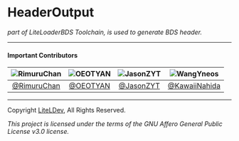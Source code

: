 # HeaderOutput

_part of LiteLoaderBDS Toolchain, is used to generate BDS header._

___

#### Important Contributors

| ![RimuruChan](https://github.com/RimuruChan.png?size=96) | ![OEOTYAN](https://github.com/OEOTYAN.png?size=96) | ![JasonZYT](https://github.com/Jasonzyt.png?size=96) | ![WangYneos](https://github.com/KawaiiNahida.png?size=96) |
|:--------------------------------------------------------:|:--------------------------------------------------:|:----------------------------------------------------:|:---------------------------------------------------------:|
|       [@RimuruChan](https://github.com/RimuruChan)       |       [@OEOTYAN](https://github.com/OEOTYAN)       |       [@JasonZYT](https://github.com/Jasonzyt)       |     [@KawaiiNahida](https://github.com/KawaiiNahida)      |      

___

Copyright [LiteLDev](https://github.com/LiteLDev), All Rights Reserved.

_This project is licensed under the terms of the GNU Affero General Public License v3.0 license._
